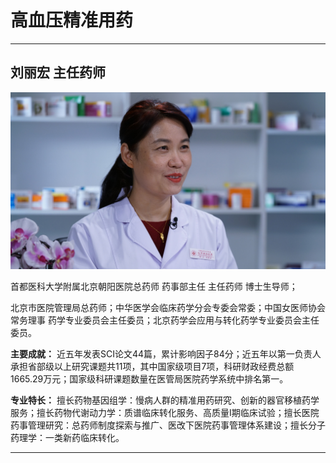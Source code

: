 # 高血压精准用药

---

## 刘丽宏 主任药师

![1679373009963](image/c06_017/1679373009963.png)

首都医科大学附属北京朝阳医院总药师 药事部主任 主任药师 博士生导师；

北京市医院管理局总药师；中华医学会临床药学分会专委会常委；中国女医师协会常务理事 药学专业委员会主任委员；北京药学会应用与转化药学专业委员会主任委员。


**主要成就：** 近五年发表SCI论文44篇，累计影响因子84分；近五年以第一负责人承担省部级以上研究课题共11项，其中国家级项目7项，科研财政经费总额 1665.29万元；国家级科研课题数量在医管局医院药学系统中排名第一。


**专业特长：** 擅长药物基因组学：慢病人群的精准用药研究、创新的器官移植药学服务；擅长药物代谢动力学：质谱临床转化服务、高质量I期临床试验；擅长医院药事管理研究：总药师制度探索与推广、医改下医院药事管理体系建设；擅长分子药理学：一类新药临床转化。

---

